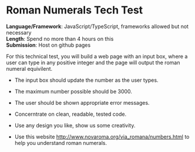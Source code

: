 # Roman Numerals Tech Test

**Language/Framework**: JavaScript/TypeScript, frameworks allowed but not necessary  
**Length**: Spend no more than 4 hours on this  
**Submission**: Host on github pages  

For this technical test, you will build a web page with an input box, where a user can type in any positive integer 
and the page will output the roman numeral equivilent.

- The input box should update the number as the user types.

- The maximum number possible should be 3000.

- The user should be shown appropriate error messages.

- Concerntrate on clean, readable, tested code.

- Use any design you like, show us some creativity.

- Use this website http://www.novaroma.org/via_romana/numbers.html to help you understand roman numerals.
